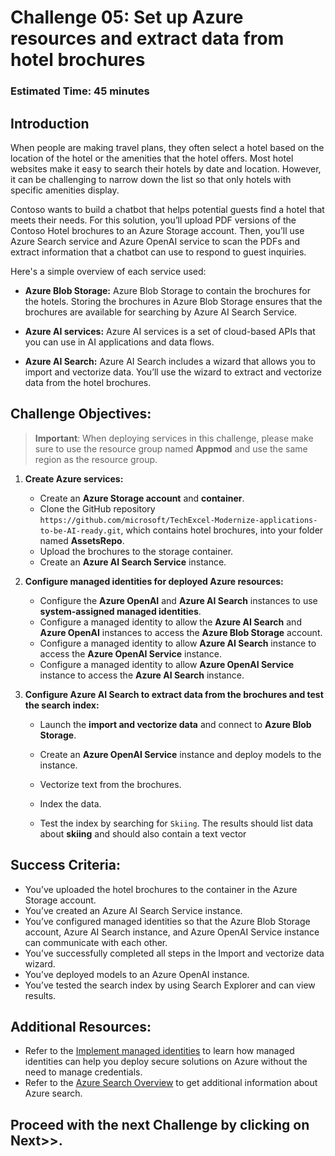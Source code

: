 # Challenge 05: Set up Azure resources and extract data from hotel brochures
### Estimated Time: 45 minutes
## Introduction
When people are making travel plans, they often select a hotel based on the location of the hotel or the amenities that the hotel offers. Most hotel websites make it easy to search their hotels by date and location. However, it can be challenging to narrow down the list so that only hotels with specific amenities display.

Contoso wants to build a chatbot that helps potential guests find a hotel that meets their needs. For this solution, you’ll upload PDF versions of the Contoso Hotel brochures to an Azure Storage account. Then, you’ll use Azure Search service and Azure OpenAI service to scan the PDFs and extract information that a chatbot can use to respond to guest inquiries.

Here's a simple overview of each service used:

- **Azure Blob Storage:** Azure Blob Storage to contain the brochures for the hotels. Storing the brochures in Azure Blob Storage ensures that the brochures are available for searching by Azure AI Search Service.

- **Azure AI services:** Azure AI services is a set of cloud-based APIs that you can use in AI applications and data flows.

- **Azure AI Search:** Azure AI Search includes a wizard that allows you to import and vectorize data. You’ll use the wizard to extract and vectorize data from the hotel brochures.

## Challenge Objectives:

> **Important**: When deploying services in this challenge, please make sure to use the resource group named **Appmod** and use the same region as the resource group.

1. **Create Azure services:**

   - Create an **Azure Storage account** and **container**.
   - Clone the GitHub repository `https://github.com/microsoft/TechExcel-Modernize-applications-to-be-AI-ready.git`, which contains hotel brochures, into your folder named **AssetsRepo**.
   - Upload the brochures to the storage container.
   - Create an **Azure AI Search Service** instance.

1. **Configure managed identities for deployed Azure resources:**  

   - Configure the **Azure OpenAI** and **Azure AI Search** instances to use **system-assigned managed identities**.
   - Configure a managed identity to allow the **Azure AI Search** and **Azure OpenAI** instances to access the **Azure Blob Storage** account.
   - Configure a managed identity to allow **Azure AI Search** instance to access the **Azure OpenAI Service** instance.
   - Configure a managed identity to allow **Azure OpenAI Service** instance to access the **Azure AI Search** instance.

1. **Configure Azure AI Search to extract data from the brochures and test the search index:**

   - Launch the **import and vectorize data** and connect to **Azure Blob Storage**.
   - Create an **Azure OpenAI Service** instance and deploy models to the instance.
   - Vectorize text from the brochures.
   - Index the data.
   - Test the index by searching for `Skiing`. The results should list data about **skiing** and should also contain a text vector 

     <validation step="932c0914-39fe-4f3b-b876-6d0169c84b56" />   

## Success Criteria:

- You’ve uploaded the hotel brochures to the container in the Azure Storage account.
- You’ve created an Azure AI Search Service instance.
- You’ve configured managed identities so that the Azure Blob Storage account, Azure AI Search instance, and Azure OpenAI Service instance can communicate with each other.
- You’ve successfully completed all steps in the Import and vectorize data wizard.
- You’ve deployed models to an Azure OpenAI instance.
- You’ve tested the search index by using Search Explorer and can view results.

## Additional Resources:

- Refer to the [Implement managed identities](https://learn.microsoft.com/en-us/training/modules/implement-managed-identities/) to learn how managed identities can help you deploy secure solutions on Azure without the need to manage credentials.
- Refer to the [Azure Search Overview](https://learn.microsoft.com/en-us/azure/search/search-what-is-azure-search) to get additional information about Azure search.

## Proceed with the next Challenge by clicking on **Next**>>.   
